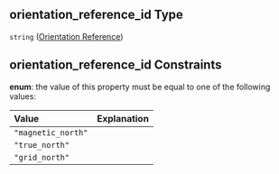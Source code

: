 ## orientation\_reference\_id Type

`string` ([Orientation Reference](iea43_wra_data_model-definitions-orientation-reference.md))

## orientation\_reference\_id Constraints

**enum**: the value of this property must be equal to one of the following values:

| Value              | Explanation |
| :----------------- | :---------- |
| `"magnetic_north"` |             |
| `"true_north"`     |             |
| `"grid_north"`     |             |
